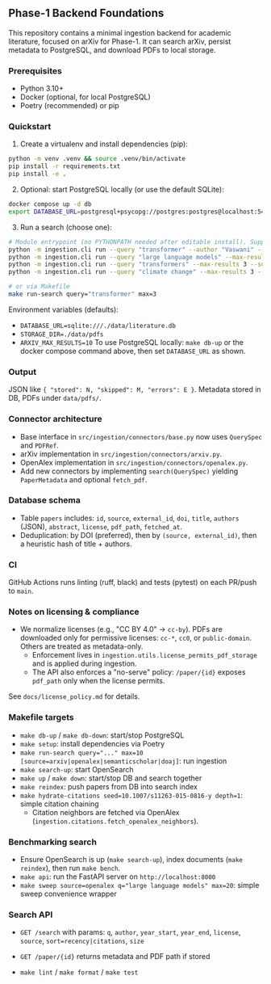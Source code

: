 ## Phase-1 Backend Foundations

This repository contains a minimal ingestion backend for academic literature, focused on arXiv for Phase-1. It can search arXiv, persist metadata to PostgreSQL, and download PDFs to local storage.

### Prerequisites
- Python 3.10+
- Docker (optional, for local PostgreSQL)
- Poetry (recommended) or pip

### Quickstart
1) Create a virtualenv and install dependencies (pip):
```bash
python -m venv .venv && source .venv/bin/activate
pip install -r requirements.txt
pip install -e .
```

2) Optional: start PostgreSQL locally (or use the default SQLite):
```bash
docker compose up -d db
export DATABASE_URL=postgresql+psycopg://postgres:postgres@localhost:5432/literature
```

3) Run a search (choose one):
```bash
# Module entrypoint (no PYTHONPATH needed after editable install). Supports --author and --source (arxiv|openalex|semanticscholar).
python -m ingestion.cli run --query "transformer" --author "Vaswani" --max-results 3 --source arxiv
python -m ingestion.cli run --query "large language models" --max-results 3 --source openalex
python -m ingestion.cli run --query "transformers" --max-results 3 --source semanticscholar
python -m ingestion.cli run --query "climate change" --max-results 3 --source doaj

# or via Makefile
make run-search query="transformer" max=3
```

Environment variables (defaults):
- `DATABASE_URL=sqlite:///./data/literature.db`
- `STORAGE_DIR=./data/pdfs`
- `ARXIV_MAX_RESULTS=10`
To use PostgreSQL locally: `make db-up` or the docker compose command above, then set `DATABASE_URL` as shown.

### Output
JSON like `{ "stored": N, "skipped": M, "errors": E }`. Metadata stored in DB, PDFs under `data/pdfs/`.

### Connector architecture
- Base interface in `src/ingestion/connectors/base.py` now uses `QuerySpec` and `PDFRef`.
- arXiv implementation in `src/ingestion/connectors/arxiv.py`.
- OpenAlex implementation in `src/ingestion/connectors/openalex.py`.
- Add new connectors by implementing `search(QuerySpec)` yielding `PaperMetadata` and optional `fetch_pdf`.

### Database schema
- Table `papers` includes: `id`, `source`, `external_id`, `doi`, `title`, `authors` (JSON), `abstract`, `license`, `pdf_path`, `fetched_at`.
- Deduplication: by DOI (preferred), then by `(source, external_id)`, then a heuristic hash of title + authors.

### CI
GitHub Actions runs linting (ruff, black) and tests (pytest) on each PR/push to `main`.

### Notes on licensing & compliance
- We normalize licenses (e.g., "CC BY 4.0" -> `cc-by`). PDFs are downloaded only for permissive licenses: `cc-*`, `cc0`, or `public-domain`. Others are treated as metadata-only.
  - Enforcement lives in `ingestion.utils.license_permits_pdf_storage` and is applied during ingestion.
  - The API also enforces a "no-serve" policy: `/paper/{id}` exposes `pdf_path` only when the license permits.

See `docs/license_policy.md` for details.

### Makefile targets
- `make db-up` / `make db-down`: start/stop PostgreSQL
- `make setup`: install dependencies via Poetry
- `make run-search query="..." max=10 [source=arxiv|openalex|semanticscholar|doaj]`: run ingestion
- `make search-up`: start OpenSearch
- `make up` / `make down`: start/stop DB and search together
- `make reindex`: push papers from DB into search index
- `make hydrate-citations seed=10.1007/s11263-015-0816-y depth=1`: simple citation chaining
  - Citation neighbors are fetched via OpenAlex (`ingestion.citations.fetch_openalex_neighbors`).
  
### Benchmarking search
- Ensure OpenSearch is up (`make search-up`), index documents (`make reindex`), then run `make bench`.
- `make api`: run the FastAPI server on `http://localhost:8000`
- `make sweep source=openalex q="large language models" max=20`: simple sweep convenience wrapper

### Search API
- `GET /search` with params: `q`, `author`, `year_start`, `year_end`, `license`, `source`, `sort=recency|citations`, `size`
- `GET /paper/{id}` returns metadata and PDF path if stored

- `make lint` / `make format` / `make test`

